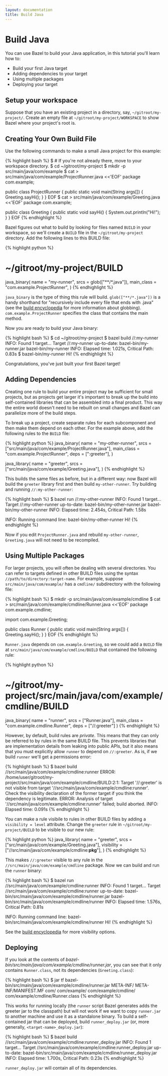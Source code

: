 ```yaml
---
layout: documentation
title: Build Java
---
```


Build Java
==========

You can use Bazel to build your Java application, in this tutorial you'll learn how to:

* Build your first Java target
* Adding dependencies to your target
* Using multiple packages
* Deploying your target

## Setup your workspace

Suppose that you have an existing project in a directory, say,
`~/gitroot/my-project/`. Create an empty file at
`~/gitroot/my-project/WORKSPACE` to show Bazel where your project's root is.

## Creating Your Own Build File

Use the following commands to make a small Java project for this example:

{% highlight bash %}
$ # If you're not already there, move to your workspace directory.
$ cd ~/gitroot/my-project
$ mkdir -p src/main/java/com/example
$ cat > src/main/java/com/example/ProjectRunner.java <<'EOF'
package com.example;

public class ProjectRunner {
    public static void main(String args[]) {
        Greeting.sayHi();
    }
}
EOF
$ cat > src/main/java/com/example/Greeting.java <<'EOF'
package com.example;

public class Greeting {
    public static void sayHi() {
        System.out.println("Hi!");
    }
}
EOF
{% endhighlight %}

Bazel figures out what to build by looking for files named `BUILD` in your
workspace, so we'll create a `BUILD` file in the `~/gitroot/my-project`
directory.  Add the following lines to this BUILD file:

{% highlight python %}
# ~/gitroot/my-project/BUILD
java_binary(
    name = "my-runner",
    srcs = glob(["**/*.java"]),
    main_class = "com.example.ProjectRunner",
)
{% endhighlight %}

`java_binary` is the type of thing this rule will build.
`glob(["**/*.java"])` is a handy shorthand for "recursively include every file
that ends with .java" (see the
[build encyclopedia](be/functions.html#glob) for more information about
globbing). `com.example.ProjectRunner` specifies the class that contains the
main method.

Now you are ready to build your Java binary:

{% highlight bash %}
$ cd ~/gitroot/my-project
$ bazel build //:my-runner
INFO: Found 1 target...
Target //:my-runner up-to-date:
  bazel-bin/my-runner.jar
  bazel-bin/my-runner
INFO: Elapsed time: 1.021s, Critical Path: 0.83s
$ bazel-bin/my-runner
Hi!
{% endhighlight %}

Congratulations, you've just built your first Bazel target!

## Adding Dependencies

Creating one rule to build your entire project may be sufficient for small
projects, but as projects get larger it's important to break up the build into
self-contained libraries that can be assembled into a final product.  This way
the entire world doesn't need to be rebuilt on small changes and Bazel can
parallelize more of the build steps.

To break up a project, create separate rules for each subcomponent and then
make them depend on each other. For the example above, add the following rules
to the `BUILD` file:

{% highlight python %}
java_binary(
    name = "my-other-runner",
    srcs = ["src/main/java/com/example/ProjectRunner.java"],
    main_class = "com.example.ProjectRunner",
    deps = [":greeter"],
)

java_library(
    name = "greeter",
    srcs = ["src/main/java/com/example/Greeting.java"],
)
{% endhighlight %}

This builds the same files as before, but in a different way: now Bazel will
build the `greeter` library first and then build `my-other-runner`. Try building
and running `//:my-other-runner`:

{% highlight bash %}
$ bazel run //:my-other-runner
INFO: Found 1 target...
Target //:my-other-runner up-to-date:
  bazel-bin/my-other-runner.jar
  bazel-bin/my-other-runner
INFO: Elapsed time: 2.454s, Critical Path: 1.58s

INFO: Running command line: bazel-bin/my-other-runner
Hi!
{% endhighlight %}

Now if you edit `ProjectRunner.java` and rebuild `my-other-runner`,
`Greeting.java` will not need to be recompiled.

## Using Multiple Packages

For larger projects, you will often be dealing with several directories. You
can refer to targets defined in other BUILD files using the syntax
`//path/to/directory:target-name`.  For example, suppose
`src/main/java/com/example/` has a `cmdline/` subdirectory with the following
file:

{% highlight bash %}
$ mkdir -p src/main/java/com/example/cmdline
$ cat > src/main/java/com/example/cmdline/Runner.java <<'EOF'
package com.example.cmdline;

import com.example.Greeting;

public class Runner {
    public static void main(String args[]) {
        Greeting.sayHi();
    }
}
EOF
{% endhighlight %}

`Runner.java` depends on `com.example.Greeting`, so we could add a `BUILD` file
at `src/main/java/com/example/cmdline/BUILD` that contained the following rule:

{% highlight python %}
# ~/gitroot/my-project/src/main/java/com/example/cmdline/BUILD
java_binary(
    name = "runner",
    srcs = ["Runner.java"],
    main_class = "com.example.cmdline.Runner",
    deps = ["//:greeter"]
)
{% endhighlight %}

However, by default, build rules are _private_. This means that they can only be
referred to by rules in the same BUILD file. This prevents libraries that are
implementation details from leaking into public APIs, but it also means that you
must explicitly allow `runner` to depend on `//:greeter`. As is, if we
build `runner` we'll get a permissions error:

{% highlight bash %}
$ bazel build //src/main/java/com/example/cmdline:runner
ERROR: /home/user/gitroot/my-project/src/main/java/com/example/cmdline/BUILD:2:1:
  Target '//:greeter' is not visible from target '//src/main/java/com/example/cmdline:runner'.
  Check the visibility declaration of the former target if you think the dependency is legitimate.
ERROR: Analysis of target '//src/main/java/com/example/cmdline:runner' failed; build aborted.
INFO: Elapsed time: 0.091s
{% endhighlight %}

You can make a rule visibile to rules in other BUILD files by adding a
`visibility = level` attribute.  Change the `greeter` rule in
`~/gitroot/my-project/BUILD` to be visible to our new rule:

{% highlight python %}
java_library(
    name = "greeter",
    srcs = ["src/main/java/com/example/Greeting.java"],
    visibility = ["//src/main/java/com/example/cmdline:__pkg__"],
)
{% endhighlight %}

This makes `//:greeter` visible to any rule in the
`//src/main/java/com/example/cmdline` package. Now we can build and
run the `runner` binary:

{% highlight bash %}
$ bazel run //src/main/java/com/example/cmdline:runner
INFO: Found 1 target...
Target //src/main/java/com/example/cmdline:runner up-to-date:
  bazel-bin/src/main/java/com/example/cmdline/runner.jar
  bazel-bin/src/main/java/com/example/cmdline/runner
INFO: Elapsed time: 1.576s, Critical Path: 0.81s

INFO: Running command line: bazel-bin/src/main/java/com/example/cmdline/runner
Hi!
{% endhighlight %}

See the [build encyclopedia](be/common-definitions.html#common.visibility) for more
visibility options.

## Deploying

If you look at the contents of
_bazel-bin/src/main/java/com/example/cmdline/runner.jar_, you can see that it
only contains `Runner.class`, not its dependencies (`Greeting.class`):

{% highlight bash %}
$ jar tf bazel-bin/src/main/java/com/example/cmdline/runner.jar
META-INF/
META-INF/MANIFEST.MF
com/
com/example/
com/example/cmdline/
com/example/cmdline/Runner.class
{% endhighlight %}

This works for running locally (the `runner` script Bazel generates adds the
greeter jar to the classpath) but will not work if we want to copy `runner.jar`
to another machine and use it as a standalone binary. To build a self-contained
jar that can be deployed, build `runner_deploy.jar` (or, more generally,
`<target-name>_deploy.jar`):

{% highlight bash %}
$ bazel build //src/main/java/com/example/cmdline:runner_deploy.jar
INFO: Found 1 target...
Target //src/main/java/com/example/cmdline:runner_deploy.jar up-to-date:
  bazel-bin/src/main/java/com/example/cmdline/runner_deploy.jar
INFO: Elapsed time: 1.700s, Critical Path: 0.23s
{% endhighlight %}

`runner_deploy.jar` will contain all of its dependencies.


